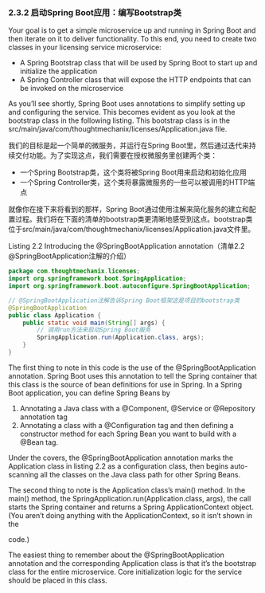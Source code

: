 ### 2.3.2 启动Spring Boot应用：编写Bootstrap类

Your goal is to get a simple microservice up and running in Spring Boot and then iterate on it to deliver functionality. To this end, you need to create two classes in your licensing service microservice:

* A Spring Bootstrap class that will be used by Spring Boot to start up and initialize the application
* A Spring Controller class that will expose the HTTP endpoints that can be invoked on the microservice

As you’ll see shortly, Spring Boot uses annotations to simplify setting up and configuring the service. This becomes evident as you look at the bootstrap class in the following listing. This bootstrap class is in the src/main/java/com/thoughtmechanix/licenses/Application.java file.

我们的目标是起一个简单的微服务，并运行在Spring Boot里，然后通过迭代来持续交付功能。为了实现这点，我们需要在授权微服务里创建两个类：

* 一个Spring Bootstrap类，这个类将被Spring Boot用来启动和初始化应用
* 一个Spring Controller类，这个类将暴露微服务的一些可以被调用的HTTP端点

就像你在接下来将看到的那样，Spring Boot通过使用注解来简化服务的建立和配置过程。我们将在下面的清单的bootstrap类更清晰地感受到这点。bootstrap类位于src/main/java/com/thoughtmechanix/licenses/Application.java文件里。

Listing 2.2 Introducing the @SpringBootApplication annotation（清单2.2 @SpringBootApplication注解的介绍）

```java
package com.thoughtmechanix.licenses;
import org.springframework.boot.SpringApplication;
import org.springframework.boot.autoconfigure.SpringBootApplication;

// @SpringBootApplication注解告诉Spring Boot框架这是项目的bootstrap类
@SpringBootApplication
public class Application {
    public static void main(String[] args) {
        // 调用run方法来启动Spring Boot服务
        SpringApplication.run(Application.class, args);
    }
}
```

The first thing to note in this code is the use of the @SpringBootApplication annotation. Spring Boot uses this annotation to tell the Spring container that this class is the source of bean definitions for use in Spring. In a Spring Boot application, you can define Spring Beans by

1. Annotating a Java class with a @Component, @Service or @Repository annotation tag
2. Annotating a class with a @Configuration tag and then defining a constructor method for each Spring Bean you want to build with a @Bean tag.

Under the covers, the @SpringBootApplication annotation marks the Application class in listing 2.2 as a configuration class, then begins auto-scanning all the classes on the Java class path for other Spring Beans.

The second thing to note is the Application class’s main\(\) method. In the main\(\) method, the SpringApplication.run\(Application.class, args\), the call starts the Spring container and returns a Spring ApplicationContext object. \(You aren’t doing anything with the ApplicationContext, so it isn’t shown in the

code.\)

The easiest thing to remember about the @SpringBootApplication annotation and the corresponding Application class is that it’s the bootstrap class for the entire microservice. Core initialization logic for the service should be placed in this class.

